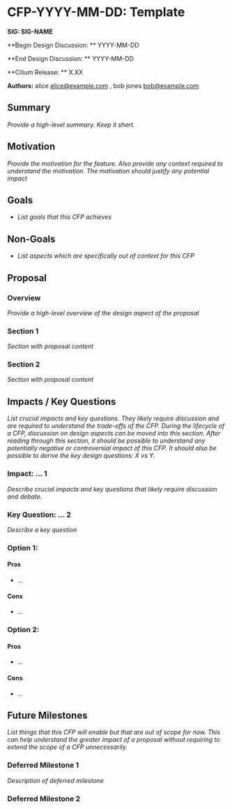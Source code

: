 # CFP-YYYY-MM-DD: Template

**SIG: SIG-NAME**

**Begin Design Discussion: ** YYYY-MM-DD

**End Design Discussion: ** YYYY-MM-DD

**Cilium Release: ** X.XX

**Authors:** alice <alice@example.com> ,  bob jones <bob@example.com>

## Summary

_Provide a high-level summary. Keep it short._

## **Motivation**

_Provide the motivation for the feature. Also provide any context required to understand the motivation. The motivation should justify any potential impact_

## **Goals**

* _List goals that this CFP achieves_

## **Non-Goals**

* _List aspects which are specifically out of context for this CFP_

## **Proposal**

### Overview

_Provide a high-level overview of the design aspect of the proposal_

### Section 1

_Section with proposal content_

### Section 2

_Section with proposal content_


## Impacts / Key Questions

_List crucial impacts and key questions. They likely require discussion and are required to understand the trade-offs of the CFP. During the lifecycle of a CFP, discussion on design aspects can be moved into this section. After reading through this section, it should be possible to understand any potentially negative or controversial impact of this CFP. It should also be possible to derive the key design questions: X vs Y._

### Impact: ... 1

_Describe crucial impacts and key questions that likely require discussion and debate._

### Key Question: ... 2

_Describe a key question_

### Option 1:

#### Pros

* ...

#### Cons

* ...

### Option 2:

#### Pros

* ...

#### Cons

* ...

## Future Milestones

_List things that this CFP will enable but that are out of scope for now. This can help understand the greater impact of a proposal without requiring to extend the scope of a CFP unnecessarily._

### Deferred Milestone 1

_Description of deferred milestone_

### Deferred Milestone 2
